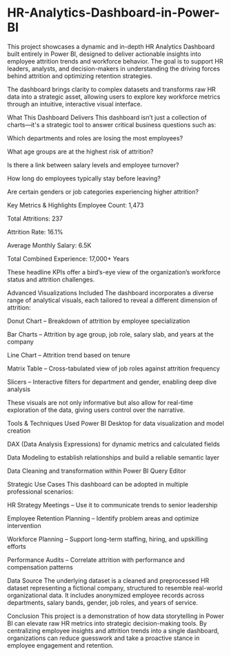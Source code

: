 # HR-Analytics-Dashboard-in-Power-BI
This project showcases a dynamic and in-depth HR Analytics Dashboard built entirely in Power BI, designed to deliver actionable insights into employee attrition trends and workforce behavior. The goal is to support HR leaders, analysts, and decision-makers in understanding the driving forces behind attrition and optimizing retention strategies.

The dashboard brings clarity to complex datasets and transforms raw HR data into a strategic asset, allowing users to explore key workforce metrics through an intuitive, interactive visual interface.

What This Dashboard Delivers
This dashboard isn’t just a collection of charts—it's a strategic tool to answer critical business questions such as:

Which departments and roles are losing the most employees?

What age groups are at the highest risk of attrition?

Is there a link between salary levels and employee turnover?

How long do employees typically stay before leaving?

Are certain genders or job categories experiencing higher attrition?

Key Metrics & Highlights
Employee Count: 1,473

Total Attritions: 237

Attrition Rate: 16.1%

Average Monthly Salary: 6.5K

Total Combined Experience: 17,000+ Years

These headline KPIs offer a bird’s-eye view of the organization’s workforce status and attrition challenges.

Advanced Visualizations Included
The dashboard incorporates a diverse range of analytical visuals, each tailored to reveal a different dimension of attrition:

Donut Chart – Breakdown of attrition by employee specialization

Bar Charts – Attrition by age group, job role, salary slab, and years at the company

Line Chart – Attrition trend based on tenure

Matrix Table – Cross-tabulated view of job roles against attrition frequency

Slicers – Interactive filters for department and gender, enabling deep dive analysis

These visuals are not only informative but also allow for real-time exploration of the data, giving users control over the narrative.

Tools & Techniques Used
Power BI Desktop for data visualization and model creation

DAX (Data Analysis Expressions) for dynamic metrics and calculated fields

Data Modeling to establish relationships and build a reliable semantic layer

Data Cleaning and transformation within Power BI Query Editor

Strategic Use Cases
This dashboard can be adopted in multiple professional scenarios:

HR Strategy Meetings – Use it to communicate trends to senior leadership

Employee Retention Planning – Identify problem areas and optimize intervention

Workforce Planning – Support long-term staffing, hiring, and upskilling efforts

Performance Audits – Correlate attrition with performance and compensation patterns

Data Source
The underlying dataset is a cleaned and preprocessed HR dataset representing a fictional company, structured to resemble real-world organizational data. It includes anonymized employee records across departments, salary bands, gender, job roles, and years of service.

Conclusion
This project is a demonstration of how data storytelling in Power BI can elevate raw HR metrics into strategic decision-making tools. By centralizing employee insights and attrition trends into a single dashboard, organizations can reduce guesswork and take a proactive stance in employee engagement and retention.

